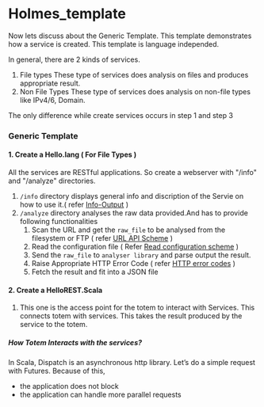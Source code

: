 # Holmes_template

Now lets discuss about the Generic Template. This template demonstrates how a service is created. This template is language independed.

In general, there are 2 kinds of services. 
1. File types
	These type of services does analysis on files and produces appropriate result.
2. Non File Types
	These type of services does analysis on non-file types like IPv4/6, Domain.

The only difference while create services occurs in step 1 and step 3 

### Generic Template

#### 1. Create a Hello.lang ( **For File Types** )

All the services are RESTful applications. So create a webserver with "/info" and "/analyze" directories. 

1. `/info` directory displays general info and discription of the Servie on how to use it.( refer [Info-Output](./infooutput.md) )
2. `/analyze` directory analyses the raw data provided.And has to provide following functionalities
    1. Scan the URL and get the `raw_file` to be analysed from the filesystem or FTP ( refer [URL API Scheme](./urlapischeme.md) )
	2. Read the configuration file ( Refer [Read configuration scheme](./readconfiguration.md) )
	3. Send the `raw_file` to `analyser library` and parse output the result.
	4. Raise Appropriate HTTP Error Code ( refer [HTTP error codes](./httperrorcodes.md) )
	5. Fetch the result and fit into a JSON file

#### 2. Create a HelloREST.Scala
1. This one is the access point for the totem to interact with Services. This connects totem with services. This takes the result produced by the service to the totem.

##### How Totem Interacts with the services?
In Scala, Dispatch is an asynchronous http library. Let’s do a simple request with Futures. Because of this,
- the application does not block
- the application can handle more parallel requests

